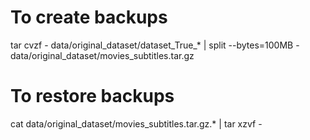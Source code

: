 
# To create backups
tar cvzf - data/original_dataset/dataset_True_* | split --bytes=100MB - data/original_dataset/movies_subtitles.tar.gz

# To restore backups
cat data/original_dataset/movies_subtitles.tar.gz.* | tar xzvf -
